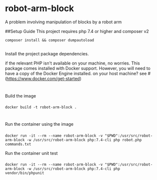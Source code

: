 # robot-arm-block
A problem involving manipulation of blocks by a robot arm

##Setup Guide
This project requires php 7.4 or higher and composer v2

`composer install && composer dumpautoload`

##
Install the project package dependencies.


if the relevant PHP isn't available on your machine, no worries. 
This package comes installed with Docker support. However, you will need to have a copy of the Docker Engine installed.
on your host machine? see #(https://www.docker.com/get-started)
#
Build the image
###
`docker build -t robot-arm-block .`
#
Run the container using the image
###
`docker run -it --rm --name robot-arm-block -v "$PWD":/usr/src/robot-arm-block -w /usr/src/robot-arm-block php:7.4-cli php robot.php commands.txt`


Run the container unit test
###
`docker run -it --rm --name robot-arm-block -v "$PWD":/usr/src/robot-arm-block -w /usr/src/robot-arm-block php:7.4-cli php vendor/bin/phpunit`
